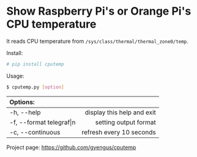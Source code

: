 # Show Raspberry Pi's or Orange Pi's CPU temperature

It reads CPU temperature from `/sys/class/thermal/thermal_zone0/temp`.

Install:
```bash
# pip install cputemp
```

Usage: 
```bash
$ cputemp.py [option]
```

Options: | &nbsp;
:--- | ---:
-h, --help | display this help and exit
-f, --format telegraf\|n | setting output format
-c, --continuous | refresh every 10 seconds

Project page: https://github.com/gyengus/cputemp
